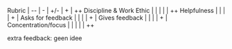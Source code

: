 Rubric                   | -- | - | +/- | + | ++
Discipline & Work Ethic  |    |   |     |   | ++
Helpfulness				 |    |   |     | + |
Asks for feedback		 |    |   |     | + |
Gives feedback			 |    |   |     | + |
Concentration/focus      |    |   |     |   | ++

extra feedback: geen idee